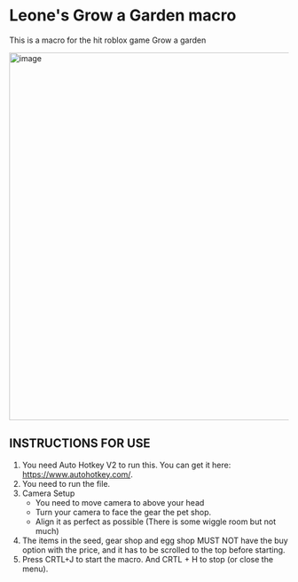 # Leone's Grow a Garden macro
This is a macro for the hit roblox game Grow a garden

<img width="509" height="662" alt="image" src="https://github.com/user-attachments/assets/0defeb7e-9677-4b4e-8a68-32ea65567a09" />

## INSTRUCTIONS FOR USE
  1. You need Auto Hotkey V2 to run this. You can get it here: https://www.autohotkey.com/.
  2. You need to run the file.
  3. Camera Setup
     - You need to move camera to above your head
     - Turn your camera to face the gear the pet shop.
     - Align it as perfect as possible (There is some wiggle room but not much)
  4. The items in the seed, gear shop and egg shop MUST NOT have the buy option with the price, and it has to be scrolled to the top before starting.
  5. Press CRTL+J to start the macro. And CRTL + H to stop (or close the menu).

